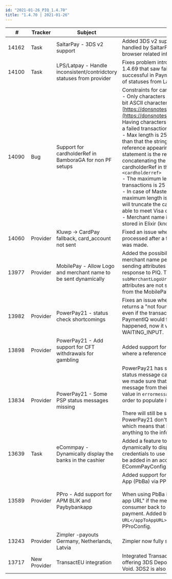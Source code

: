 ```yaml
--- 
id: "2021-01-26_PIQ_1.4.70"
title: "1.4.70 | 2021-01-26"
--- 
```



| #     | Tracker     | Subject   | Description    |
|-------|-------------|-----------|----------------|
| 14162 | Task | SaltarPay - 3DS v2 support | Added 3DS v2 support for SaltarPay (3DS v2 is handled by SaltarPay and we just send them browser related info). |
| 14100 | Task | LPS/Latpay - Handle inconsistent/contridctory statuses from provider | Fixes problem introduced by 13262 in version 1.4.69 that saw failed transactions set as successful in PaymentIQ for certain combination of statuses from Latpay. |
| 14090 | Bug | Support for cardholderRef in BamboraGA for non PF setups | Constraints for cardholderRef:<br/>- Only characters between x20 to x7F in the 7-bit ASCII characters table [https://donsnotes.com/tech/charsets/ascii.html](https://donsnotes.com/tech/charsets/ascii.html). Having characters outside the range will result in a failed transaction<br/>- Max length is 25 characters. If file is longer than that the string will be truncated. The reference appearing in the cardholder's bank statement is the resulting string from concatenating the merchant name and cardholderRef in this format: `<merchant name>*<cardholderref>`<br/>- The maximum length of this reference for Visa transactions is 25 characters.<br/>- In case of Mastercard transactions the maximum length is 22 characters. BamboraGa will truncate the cardholderRef if necessary to be able to meet Visa or Mastercard requirements<br/>- Merchant name is the name of the merchant stored in Elixir (known as merchant DBA name) |
| 14060 | Provider | Kluwp -> CardPay fallback, card_account not sent | Fixed an issue where Kluwp's callback was processed after a fallback to another provider was made. |
| 13977 | Provider | MobilePay - Allow Logo and merchant name to be sent dynamically | Added the possibility to send the logo URL and merchant name per transaction. This is done by sending attributes in the merchant authorize response to PIQ. The attribute names should be `subMerchantLogoUrl` and `subMerchantName`. If these attributes are not sent the values will be taken from the MobilePayConfig as usual. |
| 13982 | Provider | PowerPay21 - status check shortcomings | Fixes an issue where Powerpay sometimes returns a "not found" error on the status check even if the transaction is successful. Previously, PaymentIQ would fail the transaction when that happened, now it will keep it in state WAITING_INPUT. |
| 13898 | Provider | PowerPay21 - Add support for CFT withdrawals for gambling | Added support for gambling CFT withdrawals, where a reference to a previous deposit is used. |
| 13834 | Provider | PowerPay21 - Some PSP status messages missing | PowerPay21 has several parameters where their status message can be included. In this update, we made sure that PIQ tries to retrieve the message from their `error_messages` value if the value in `errormessage` parameter is empty in order to populate it to the info column in PIQ.<br/><br/>There will still be some rare cases when PowerPay21 don't return a status message at all, which means that PIQ won't be able to populate anything to the info column. |
| 13639 | Task | eCommpay - Dynamically display the banks in the cashier  | Added a feature to fetch banks from eCommPay dynamically to display in the cashier. The credentials to use when fetching the banks must be added in an account named `default` in the ECommPayConfig. |
| 13589 | Provider | PPro - Add support for APM BLIK and Paybybankapp | Added support for APMs Blik and Pay by Bank App (PbBa) via PPro.<br/><br/>When using PbBa it's possible to set an "app to app URL" if the merchant wants to redirect the consumer back to the app which invoked the payment. Added by setting `<appToAppURL>wanted URL</appToAppURL>` in the root level of the PProConfig. |
| 13243 | Provider | Zimpler -payouts Germany, Netherlands, Latvia | Zimpler now fully supports BankIBANWithdrawal |
| 13717 | New Provider | TransactEU integration | Integrated TransactEU - a credit card provider offering 3DS Deposit, Auth, full Capture/Refund, Void. 3DS2 is also supported. |
